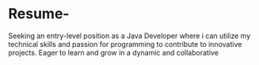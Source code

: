 # Resume-
Seeking an entry-level position as a Java Developer where i can utilize my technical skills and passion for programming to contribute to innovative projects. Eager to learn and grow in a dynamic and collaborative
